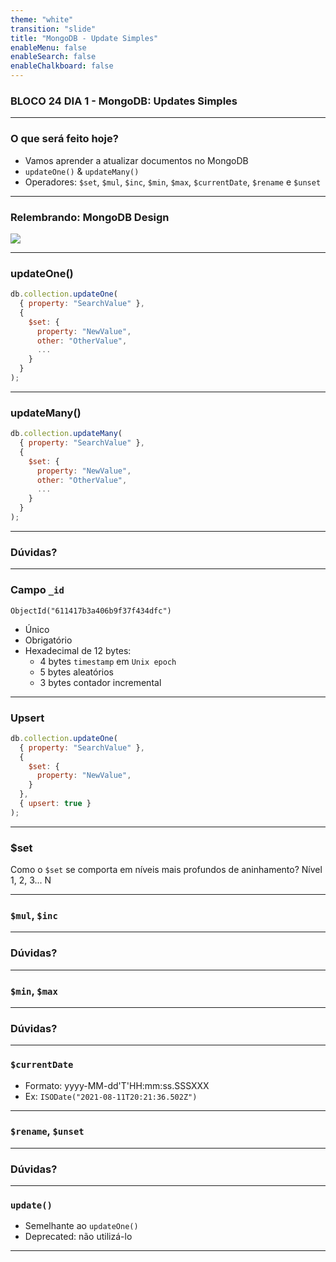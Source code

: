 ```yaml
---
theme: "white"
transition: "slide"
title: "MongoDB - Update Simples"
enableMenu: false
enableSearch: false
enableChalkboard: false
---
```


### BLOCO 24 DIA 1 - MongoDB: Updates Simples

---

### O que será feito hoje?

* Vamos aprender a atualizar documentos no MongoDB
* `updateOne()` & `updateMany()` 
* Operadores: `$set`, `$mul`, `$inc`, `$min`, `$max`, `$currentDate`, `$rename` e `$unset`

---

### Relembrando: MongoDB Design

![](https://docs.mongodb.com/manual/images/replica-set-primary-with-two-secondaries.bakedsvg.svg)

---

### updateOne()

```javascript
db.collection.updateOne(
  { property: "SearchValue" },
  {
    $set: {
      property: "NewValue",
      other: "OtherValue",
      ...
    }
  }
);
```

---

### updateMany()

```javascript
db.collection.updateMany(
  { property: "SearchValue" },
  {
    $set: {
      property: "NewValue",
      other: "OtherValue",
      ...
    }
  }
);
```

---

### Dúvidas?

---

### Campo `_id`

`ObjectId("611417b3a406b9f37f434dfc")`

* Único
* Obrigatório
* Hexadecimal de 12 bytes:
    * 4 bytes `timestamp` em `Unix epoch`
    * 5 bytes aleatórios
    * 3 bytes contador incremental

---

### Upsert

```javascript
db.collection.updateOne(
  { property: "SearchValue" },
  {
    $set: {
      property: "NewValue",
    }
  },
  { upsert: true }
);
```

---

### $set

Como o `$set` se comporta em níveis mais profundos de aninhamento? Nível 1, 2, 3... N

---

### `$mul`, `$inc`

---

### Dúvidas?

---

### `$min`, `$max`

---

### Dúvidas?

---

### `$currentDate`

* Formato: yyyy-MM-dd'T'HH:mm:ss.SSSXXX 
* Ex: `ISODate("2021-08-11T20:21:36.502Z")`

---

### `$rename`, `$unset`

---

### Dúvidas?

---

### `update()`

* Semelhante ao `updateOne()`
* Deprecated: não utilizá-lo

---
